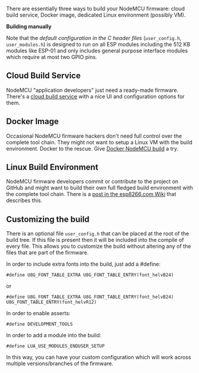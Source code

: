 There are essentially three ways to build your NodeMCU firmware: cloud build service, Docker image, dedicated Linux environment (possibly VM).

**Building manually**

Note that the *default configuration in the C header files* (`user_config.h`, `user_modules.h`) is designed to run on all ESP modules including the 512 KB modules like ESP-01 and only includes general purpose interface modules which require at most two GPIO pins.

## Cloud Build Service
NodeMCU "application developers" just need a ready-made firmware. There's a [cloud build service](http://nodemcu-build.com/) with a nice UI and configuration options for them.

## Docker Image
Occasional NodeMCU firmware hackers don't need full control over the complete tool chain. They might not want to setup a Linux VM with the build environment. Docker to the rescue. Give [Docker NodeMCU build](https://hub.docker.com/r/marcelstoer/nodemcu-build/) a try.

## Linux Build Environment
NodeMCU firmware developers commit or contribute to the project on GitHub and might want to build their own full fledged build environment with the complete tool chain. There is a [post in the esp8266.com Wiki](http://www.esp8266.com/wiki/doku.php?id=toolchain#how_to_setup_a_vm_to_host_your_toolchain) that describes this.

## Customizing the build

There is an optional file `user_config.h` that can be placed at the root of the build tree. If this file is present then it
will be included into the compile of every file. This allows you to customize the build without altering any of the
files that are part of the firmware.

In order to include extra fonts into the build, just add a #define:

```
#define U8G_FONT_TABLE_EXTRA U8G_FONT_TABLE_ENTRY(font_helvB24)
```

or

```
#define U8G_FONT_TABLE_EXTRA U8G_FONT_TABLE_ENTRY(font_helvB24) U8G_FONT_TABLE_ENTRY(font_helvR12)
```

In order to enable asserts:

```
#define DEVELOPMENT_TOOLS
```

In order to add a module into the build:

```
#define LUA_USE_MODULES_ENDUSER_SETUP
````

In this way, you can have your custom configuration which will work across multiple versions/branches of the firmware.
